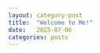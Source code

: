 ```yaml
---
layout: category-post
title:  "Welcome to Me!"
date:   2025-07-06
categories: posts
---
```


[jekyll-docs]: http://jekyllrb.com/docs/home
[jekyll-gh]:   https://github.com/jekyll/jekyll
[jekyll-talk]: https://talk.jekyllrb.com/

